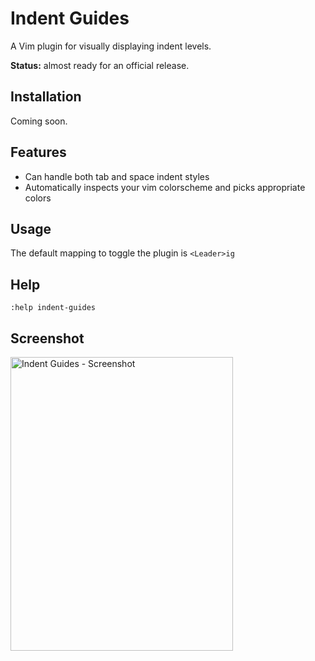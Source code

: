 # Indent Guides
A Vim plugin for visually displaying indent levels.

**Status:** almost ready for an official release.

## Installation
Coming soon.

## Features
* Can handle both tab and space indent styles
* Automatically inspects your vim colorscheme and picks appropriate colors

## Usage
The default mapping to toggle the plugin is `<Leader>ig`

## Help
`:help indent-guides`

## Screenshot
<img src="http://dl.dropbox.com/u/1019520/indent_guides_screenshot.png" width="356" height="470" alt="Indent Guides - Screenshot" />


